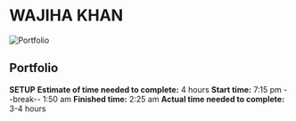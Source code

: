# WAJIHA KHAN

![Portfolio](https://portfolio-wk.netlify.app/)

## Portfolio

__SETUP__
__Estimate of time needed to complete:__ 4 hours
__Start time:__ 7:15 pm --break-- 1:50 am
__Finished time:__ 2:25 am
__Actual time needed to complete:__ 3-4 hours
